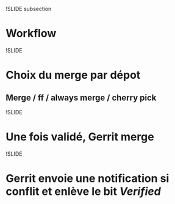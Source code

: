 !SLIDE subsection

# Workflow

!SLIDE

# Choix du merge par dépot
## Merge / ff / always merge / cherry pick

!SLIDE

# Une fois validé, Gerrit merge

!SLIDE

# Gerrit envoie une notification si conflit et enlève le bit *Verified*
